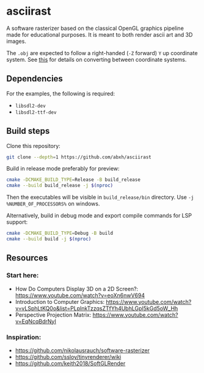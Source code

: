 # asciirast

A software rasterizer based on the classical OpenGL graphics pipeline made for educational purposes.
It is meant to both render ascii art and 3D images. 

The `.obj` are expected to follow a right-handed (`-Z` forward) `Y` up coordinate system. See
[this](https://github.com/jakelazaroff/til/blob/main/math/convert-between-3d-coordinate-systems.md)
for details on converting between coordinate systems.

## Dependencies

For the examples, the following is required:
- `libsdl2-dev`
- `libsdl2-ttf-dev`

## Build steps

Clone this repository:
```bash
git clone --depth=1 https://github.com/abxh/asciirast
```

Build in release mode preferably for preview:
```bash
cmake -DCMAKE_BUILD_TYPE=Release -B build_release
cmake --build build_release -j $(nproc)
```
Then the executables will be visible in `build_release/bin` directory. Use `-j %NUMBER_OF_PROCESSORS%` on windows.

Alternatively, build in debug mode and export compile commands for LSP support:
```bash
cmake -DCMAKE_BUILD_TYPE=Debug -B build
cmake --build build -j $(nproc) 
```

## Resources
### Start here:
- How Do Computers Display 3D on a 2D Screen?: https://www.youtube.com/watch?v=eoXn6nwV694
- Introduction to Computer Graphics: https://www.youtube.com/watch?v=vLSphLtKQ0o&list=PLplnkTzzqsZTfYh4UbhLGpI5kGd5oW_Hh
- Perspective Projection Matrix: https://www.youtube.com/watch?v=EqNcqBdrNyI

### Inspiration:
- https://github.com/nikolausrauch/software-rasterizer
- https://github.com/ssloy/tinyrenderer/wiki
- https://github.com/keith2018/SoftGLRender
